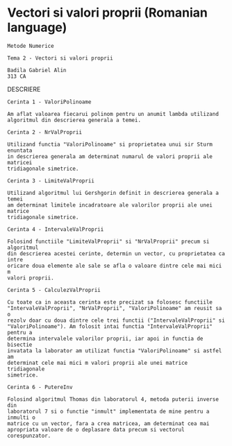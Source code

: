 # Vectori si valori proprii (Romanian language)


	Metode Numerice

   	Tema 2 - Vectori si valori proprii
   
   	Badila Gabriel Alin
   	313 CA
   
   
DESCRIERE
   
	Cerinta 1 - ValoriPolinoame
	
	Am aflat valoarea fiecarui polinom pentru un anumit lambda utilizand 
	algoritmul din descrierea generala a temei.
	
	Cerinta 2 - NrValProprii
	
	Utilizand functia "ValoriPolinoame" si proprietatea unui sir Sturm enuntata 
	in descrierea generala am determinat numarul de valori proprii ale matricei 
	tridiagonale simetrice.
	
	Cerinta 3 - LimiteValProprii
	
	Utilizand algoritmul lui Gershgorin definit in descrierea generala a temei 
	am determinat limitele incadratoare ale valorilor proprii ale unei matrice 
	tridiagonale simetrice.
	
	Cerinta 4 - IntervaleValProprii
	
	Folosind functiile "LimiteValProprii" si "NrValProprii" precum si algoritmul
	din descrierea acestei cerinte, determin un vector, cu proprietatea ca intre 
	oricare doua elemente ale sale se afla o valoare dintre cele mai mici m 
	valori proprii.
	
	Cerinta 5 - CalculezValProprii
	
	Cu toate ca in aceasta cerinta este precizat sa folosesc functiile 
	"IntervaleValProprii", "NrValProprii", "ValoriPolinoame" am reusit sa o 
	rezolv doar cu doua dintre cele trei functii ("IntervaleValProprii" si 
	"ValoriPolinoame"). Am folosit intai functia "IntervaleValProprii" pentru a 
	determina intervalele valorilor proprii, iar apoi in functia de bisectie 
	invatata la laborator am utilizat functia "ValoriPolinoame" si astfel am 
	determinat cele mai mici m valori proprii ale unei matrice tridiagonale 
	simetrice.
	
	Cerinta 6 - PutereInv
	
	Folosind algoritmul Thomas din laboratorul 4, metoda puterii inverse din 
	laboratorul 7 si o functie "inmult" implementata de mine pentru a inmulti o 
	matrice cu un vector, fara a crea matricea, am determinat cea mai 
	apropriata valoare de o deplasare data precum si vectorul corespunzator.

